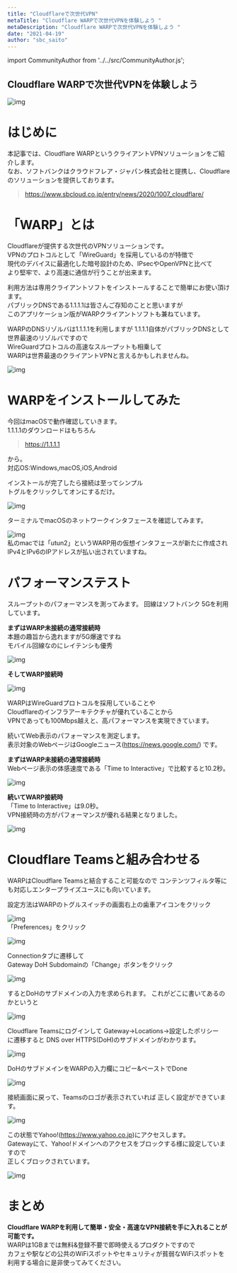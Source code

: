 ```yaml
---
title: "Cloudflareで次世代VPN"
metaTitle: "Cloudflare WARPで次世代VPNを体験しよう "
metaDescription: "Cloudflare WARPで次世代VPNを体験しよう "
date: "2021-04-19"
author: "sbc_saito"
---
```


import CommunityAuthor from '../../src/CommunityAuthor.js';

## Cloudflare WARPで次世代VPNを体験しよう


![img](https://raw.githubusercontent.com/sbcloud/help/master/content/usecase-3rdParty/3rdParty_images_26006613715939400/20210416105911.png "img")      

# はじめに

本記事では、Cloudflare WARPというクライアントVPNソリューションをご紹介します。    
なお、ソフトバンクはクラウドフレア・ジャパン株式会社と提携し、Cloudflareのソリューションを提供しております。  

> https://www.sbcloud.co.jp/entry/news/2020/1007_cloudflare/
          

# 「WARP」とは

Cloudflareが提供する次世代のVPNソリューションです。  
VPNのプロトコルとして「WireGuard」を採用しているのが特徴で  
現代のデバイスに最適化した暗号設計のため、IPsecやOpenVPNと比べて  
より堅牢で、より高速に通信が行うことが出来ます。  

利用方法は専用クライアントソフトをインストールすることで簡単にお使い頂けます。  
パブリックDNSである1.1.1.1は皆さんご存知のことと思いますが  
このアプリケーション版がWARPクライアントソフトも兼ねています。  


WARPのDNSリゾルバは1.1.1.1を利用しますが
1.1.1.1自体がパブリックDNSとして世界最速のリゾルバですので  
WireGuardプロトコルの高速なスループットも相乗して  
WARPは世界最速のクライアントVPNと言えるかもしれませんね。

![img](https://raw.githubusercontent.com/sbcloud/help/master/content/usecase-3rdParty/3rdParty_images_26006613715939400/20210414120817.png "img")      
          




# WARPをインストールしてみた

今回はmacOSで動作確認していきます。  
1.1.1.1のダウンロードはもちろん

> https://1.1.1.1

から。            
対応OS:Windows,macOS,iOS,Android  

インストールが完了したら接続は至ってシンプル  
トグルをクリックしてオンにするだけ。

![img](https://raw.githubusercontent.com/sbcloud/help/master/content/usecase-3rdParty/3rdParty_images_26006613715939400/20210414114945.png "img")      

ターミナルでmacOSのネットワークインタフェースを確認してみます。

![img](https://raw.githubusercontent.com/sbcloud/help/master/content/usecase-3rdParty/3rdParty_images_26006613715939400/20210414111952.png "img")      
私のmacでは「utun2」というWARP用の仮想インタフェースが新たに作成され  
IPv4とIPv6のIPアドレスが払い出されていますね。
          


# パフォーマンステスト

スループットのパフォーマンスを測ってみます。
回線はソフトバンク 5Gを利用しています。

<b>まずはWARP未接続の通常接続時</b>  
本題の趣旨から逸れますが5G爆速ですね   
モバイル回線なのにレイテンシも優秀  

![img](https://raw.githubusercontent.com/sbcloud/help/master/content/usecase-3rdParty/3rdParty_images_26006613715939400/20210416104854.png "img")      
          

<b>そしてWARP接続時</b>  

![img](https://raw.githubusercontent.com/sbcloud/help/master/content/usecase-3rdParty/3rdParty_images_26006613715939400/20210416104922.png "img")      

WARPはWireGuardプロトコルを採用していることや  
Cloudflareのインフラアーキテクチャが優れていることから  
VPNであっても100Mbps越えと、高パフォーマンスを実現できています。
          



続いてWeb表示のパフォーマンスを測定します。  
表示対象のWebページはGoogleニュース(https://news.google.com/) です。  
          

<b>まずはWARP未接続の通常接続時  </b>  
Webページ表示の体感速度である「Time to Interactive」で比較すると10.2秒。

![img](https://raw.githubusercontent.com/sbcloud/help/master/content/usecase-3rdParty/3rdParty_images_26006613715939400/20210416095336.png "img")      



<b>続いてWARP接続時  </b>  
「Time to Interactive」は9.0秒。  
VPN接続時の方がパフォーマンスが優れる結果となりました。

![img](https://raw.githubusercontent.com/sbcloud/help/master/content/usecase-3rdParty/3rdParty_images_26006613715939400/20210416095331.png "img")      

# Cloudflare Teamsと組み合わせる

WARPはCloudflare Teamsと結合すること可能なので
コンテンツフィルタ等にも対応しエンタープライズユースにも向いています。

設定方法はWARPのトグルスイッチの画面右上の歯車アイコンをクリック

![img](https://raw.githubusercontent.com/sbcloud/help/master/content/usecase-3rdParty/3rdParty_images_26006613715939400/20210415094834.png "img")      
「Preferences」をクリック

![img](https://raw.githubusercontent.com/sbcloud/help/master/content/usecase-3rdParty/3rdParty_images_26006613715939400/20210414111930.png "img")      

Connectionタブに遷移して  
Gateway DoH Subdomainの「Change」ボタンをクリック

![img](https://raw.githubusercontent.com/sbcloud/help/master/content/usecase-3rdParty/3rdParty_images_26006613715939400/20210414111934.png "img")      

するとDoHのサブドメインの入力を求められます。
これがどこに書いてあるのかというと

![img](https://raw.githubusercontent.com/sbcloud/help/master/content/usecase-3rdParty/3rdParty_images_26006613715939400/20210414111941.png "img")      

Cloudflare Teamsにログインして
Gateway→Locations→設定したポリシー　に遷移すると
DNS over HTTPS(DoH)のサブドメインがわかります。

![img](https://raw.githubusercontent.com/sbcloud/help/master/content/usecase-3rdParty/3rdParty_images_26006613715939400/20210415094821.png "img")      


DoHのサブドメインをWARPの入力欄にコピー&ペーストでDone

![img](https://raw.githubusercontent.com/sbcloud/help/master/content/usecase-3rdParty/3rdParty_images_26006613715939400/20210415095202.png "img")      

接続画面に戻って、Teamsのロゴが表示されていれば
正しく設定ができています。

![img](https://raw.githubusercontent.com/sbcloud/help/master/content/usecase-3rdParty/3rdParty_images_26006613715939400/20210416094559.png "img")      

この状態でYahoo!(https://www.yahoo.co.jp)にアクセスします。  
Gatewayにて、Yahoo!ドメインへのアクセスをブロックする様に設定していますので  
正しくブロックされています。

![img](https://raw.githubusercontent.com/sbcloud/help/master/content/usecase-3rdParty/3rdParty_images_26006613715939400/20210416094616.png "img")      
          

# まとめ

<b>Cloudflare WARPを利用して簡単・安全・高速なVPN接続を手に入れることが可能です。 </b>   
WARPは1GBまでは無料&登録不要で即時使えるプロダクトですので  
カフェや駅などの公共のWiFiスポットやセキュリティが貧弱なWiFiスポットを利用する場合に是非使ってみてください。  


 <CommunityAuthor 
    author="斎藤 貴広"
    self_introduction = "2020年からAlibaba Cloudのソリューション開発や技術支援に従事。ネットワークや基盤などのインフラ回りがメイン領域で、最近はゼロトラストセキュリティやWeb系もかじり中。"
    imageUrl="https://raw.githubusercontent.com/sbcloud/help/master/src/components/images/saito.png"
    githubUrl=""
/>





